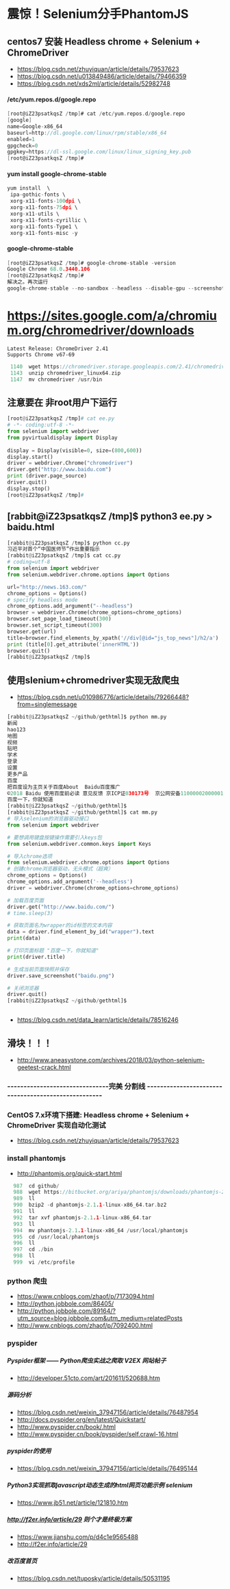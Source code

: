 # 震惊！Selenium分手PhantomJS

## centos7 安装 Headless chrome + Selenium + ChromeDriver
* https://blog.csdn.net/zhuyiquan/article/details/79537623
* https://blog.csdn.net/u013849486/article/details/79466359
* https://blog.csdn.net/xds2ml/article/details/52982748
#### /etc/yum.repos.d/google.repo
```c
[root@iZ23psatkqsZ /tmp]# cat /etc/yum.repos.d/google.repo   
[google]
name=Google-x86_64
baseurl=http://dl.google.com/linux/rpm/stable/x86_64
enabled=1
gpgcheck=0
gpgkey=https://dl-ssl.google.com/linux/linux_signing_key.pub
[root@iZ23psatkqsZ /tmp]# 
```
#### yum install google-chrome-stable

```c
yum install  \
 ipa-gothic-fonts \
 xorg-x11-fonts-100dpi \
 xorg-x11-fonts-75dpi \
 xorg-x11-utils \
 xorg-x11-fonts-cyrillic \
 xorg-x11-fonts-Type1 \
 xorg-x11-fonts-misc -y
```
#### google-chrome-stable
```c
[root@iZ23psatkqsZ /tmp]# google-chrome-stable -version
Google Chrome 68.0.3440.106 
[root@iZ23psatkqsZ /tmp]# 
解决之。再次运行 
google-chrome-stable --no-sandbox --headless --disable-gpu --screenshot https://www.suning.com/。访问成功，生成截图。 
```
# https://sites.google.com/a/chromium.org/chromedriver/downloads
```
Latest Release: ChromeDriver 2.41
Supports Chrome v67-69
```
```c
 1140  wget https://chromedriver.storage.googleapis.com/2.41/chromedriver_linux64.zip
 1143  unzip chromedriver_linux64.zip 
 1147  mv chromedriver /usr/bin
```
## 注意要在 非root用户下运行
```python
[root@iZ23psatkqsZ /tmp]# cat ee.py
# -*- coding:utf-8 -*-
from selenium import webdriver
from pyvirtualdisplay import Display
 
display = Display(visible=0, size=(800,600))
display.start()
driver = webdriver.Chrome("chromedriver")
driver.get("http://www.baidu.com")
print (driver.page_source)
driver.quit()
display.stop()
[root@iZ23psatkqsZ /tmp]# 
```
## [rabbit@iZ23psatkqsZ /tmp]$ python3 ee.py > baidu.html

```python
[rabbit@iZ23psatkqsZ /tmp]$ python cc.py
习近平对首个“中国医师节”作出重要指示
[rabbit@iZ23psatkqsZ /tmp]$ cat cc.py
# coding=utf-8
from selenium import webdriver
from selenium.webdriver.chrome.options import Options

url="http://news.163.com/"
chrome_options = Options()
# specify headless mode
chrome_options.add_argument("--headless")
browser = webdriver.Chrome(chrome_options=chrome_options)
browser.set_page_load_timeout(300)
browser.set_script_timeout(300)
browser.get(url)
title=browser.find_elements_by_xpath('//div[@id="js_top_news"]/h2/a')
print (title[0].get_attribute('innerHTML'))
browser.quit()
[rabbit@iZ23psatkqsZ /tmp]$ 
```
## 使用slenium+chromedriver实现无敌爬虫
* https://blog.csdn.net/u010986776/article/details/79266448?from=singlemessage

```python
[rabbit@iZ23psatkqsZ ~/github/gethtml]$ python mm.py
新闻
hao123
地图
视频
贴吧
学术
登录
设置
更多产品
百度
把百度设为主页关于百度About  Baidu百度推广
©2018 Baidu 使用百度前必读 意见反馈 京ICP证030173号  京公网安备11000002000001号 
百度一下，你就知道
[rabbit@iZ23psatkqsZ ~/github/gethtml]$ 
[rabbit@iZ23psatkqsZ ~/github/gethtml]$ cat mm.py
# 导入selenium的浏览器驱动接口
from selenium import webdriver

# 要想调用键盘按键操作需要引入keys包
from selenium.webdriver.common.keys import Keys

# 导入chrome选项
from selenium.webdriver.chrome.options import Options
# 创建chrome浏览器驱动，无头模式（超爽）
chrome_options = Options()
chrome_options.add_argument('--headless')
driver = webdriver.Chrome(chrome_options=chrome_options)

# 加载百度页面
driver.get("http://www.baidu.com/")
# time.sleep(3)

# 获取页面名为wrapper的id标签的文本内容
data = driver.find_element_by_id("wrapper").text
print(data)

# 打印页面标题 "百度一下，你就知道"
print(driver.title)

# 生成当前页面快照并保存
driver.save_screenshot("baidu.png")

# 关闭浏览器
driver.quit()
[rabbit@iZ23psatkqsZ ~/github/gethtml]$ 
```

```python

```
* https://blog.csdn.net/data_learn/article/details/78516246

## 滑块！！！
* http://www.aneasystone.com/archives/2018/03/python-selenium-geetest-crack.html

### -------------------------------完美 分割线 ----------------------------------------------------


### CentOS 7.x环境下搭建: Headless chrome + Selenium + ChromeDriver 实现自动化测试
* https://blog.csdn.net/zhuyiquan/article/details/79537623

### install phantomjs
* http://phantomjs.org/quick-start.html
``` go
  987  cd github/
  988  wget https://bitbucket.org/ariya/phantomjs/downloads/phantomjs-2.1.1-linux-x86_64.tar.bz2
  989  ll
  990  bzip2 -d phantomjs-2.1.1-linux-x86_64.tar.bz2
  991  ll
  992  tar xvf phantomjs-2.1.1-linux-x86_64.tar 
  993  ll
  994  mv phantomjs-2.1.1-linux-x86_64 /usr/local/phantomjs
  995  cd /usr/local/phantomjs
  996  ll
  997  cd ./bin
  998  ll
  999  vi /etc/profile
```

### python 爬虫
* https://www.cnblogs.com/zhaof/p/7173094.html
* http://python.jobbole.com/86405/
* http://python.jobbole.com/89164/?utm_source=blog.jobbole.com&utm_medium=relatedPosts
* http://www.cnblogs.com/zhaof/p/7092400.html

### pyspider
##### Pyspider框架 —— Python爬虫实战之爬取 V2EX 网站帖子
* http://developer.51cto.com/art/201611/520688.htm
##### 源码分析
* https://blog.csdn.net/weixin_37947156/article/details/76487954
* http://docs.pyspider.org/en/latest/Quickstart/
* http://www.pyspider.cn/book/.html
* http://www.pyspider.cn/book/pyspider/self.crawl-16.html
##### pyspider的使用
* https://blog.csdn.net/weixin_37947156/article/details/76495144

##### Python3实现抓取javascript动态生成的html网页功能示例 selenium
* https://www.jb51.net/article/121810.htm

##### http://f2er.info/article/29 则个才是终极方案
* https://www.jianshu.com/p/d4c1e9565488
* http://f2er.info/article/29
##### 改百度首页
* https://blog.csdn.net/tuposky/article/details/50531195
